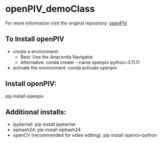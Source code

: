 # openPIV_demoClass

For more information visit the original repository: [openPIV](https://github.com/jeromeNoir?tab=repositories#:~:text=OpenPIV/openpiv%2Dpython)

## To Install openPIV
* create a environment:
  * Best: Use the Anaconda Navigator
  * Alternative:
    conda create --name openpiv python=3.11.11
* activate the environment:
    conda activate openpiv

## Install openPIV:

 pip install openpiv

## Additional installs:

* ipykernel: pip install ipykernel
* siphash24: pip install siphash24
* openCV (recommended for video editing): pip install opencv-python





